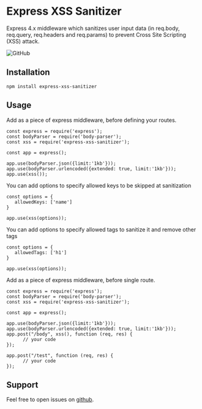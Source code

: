 # Express XSS Sanitizer
Express 4.x middleware which sanitizes user input data (in req.body, req.query, req.headers and req.params) to prevent Cross Site Scripting (XSS) attack.

![GitHub](https://img.shields.io/github/license/ahmedadelfahim/express-xss-sanitizer)
## Installation
```
npm install express-xss-sanitizer
```
## Usage
Add as a piece of express middleware, before defining your routes.
```
const express = require('express');
const bodyParser = require('body-parser');
const xss = require('express-xss-sanitizer');

const app = express();

app.use(bodyParser.json({limit:'1kb'}));
app.use(bodyParser.urlencoded({extended: true, limit:'1kb'}));
app.use(xss());
```
You can add options to specify allowed keys to be skipped at sanitization
```
const options = {
   allowedKeys: ['name']
}

app.use(xss(options));
```
You can add options to specify allowed tags to sanitize it and remove other tags
```
const options = {
   allowedTags: ['h1']
}

app.use(xss(options));
```
Add as a piece of express middleware, before single route.
```
const express = require('express');
const bodyParser = require('body-parser');
const xss = require('express-xss-sanitizer');

const app = express();

app.use(bodyParser.json({limit:'1kb'}));
app.use(bodyParser.urlencoded({extended: true, limit:'1kb'}));
app.post("/body", xss(), function (req, res) {
      // your code
});

app.post("/test", function (req, res) {
      // your code
});
```
## Support
Feel free to open issues on [github](https://github.com/AhmedAdelFahim/express-xss-sanitizer.git).
